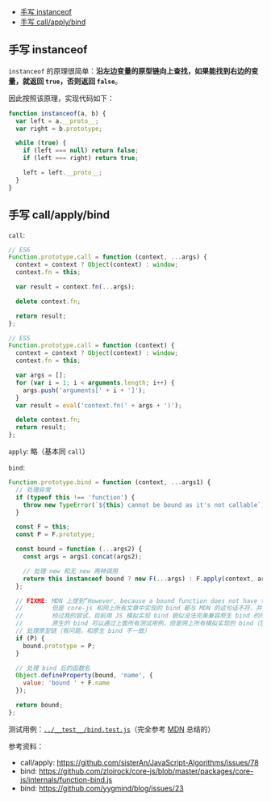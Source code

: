 - [手写 instanceof](#手写-instanceof)
- [手写 call/apply/bind](#手写-callapplybind)

## 手写 instanceof

`instanceof` 的原理很简单：**沿左边变量的原型链向上查找，如果能找到右边的变量，就返回 `true`，否则返回 `false`**。

因此按照该原理，实现代码如下：

```js
function instanceof(a, b) {
  var left = a.__proto__;
  var right = b.prototype;

  while (true) {
    if (left === null) return false;
    if (left === right) return true;

    left = left.__proto__;
  }
}
```

## 手写 call/apply/bind

`call`:

```js
// ES6
Function.prototype.call = function (context, ...args) {
  context = context ? Object(context) : window;
  context.fn = this;

  var result = context.fn(...args);

  delete context.fn;

  return result;
};

// ES5
Function.prototype.call = function (context) {
  context = context ? Object(context) : window;
  context.fn = this;

  var args = [];
  for (var i = 1; i < arguments.length; i++) {
    args.push('arguments[' + i + ']');
  }
  var result = eval('context.fn(' + args + ')');

  delete context.fn;
  return result;
};
```

`apply`: 略（基本同 `call`）

`bind`:

```js
Function.prototype.bind = function (context, ...args1) {
  // 处理异常
  if (typeof this !== 'function') {
    throw new TypeError(`${this} cannot be bound as it's not callable`);
  }

  const F = this;
  const P = F.prototype;

  const bound = function (...args2) {
    const args = args1.concat(args2);

    // 处理 new 和无 new 两种调用
    return this instanceof bound ? new F(...args) : F.apply(context, args);
  };

  // FIXME: MDN 上提到“However, because a bound function does not have the prototype property”，
  //        但是 core-js 和网上所有文章中实现的 bind 都与 MDN 的这句话不符，并且在浏览器中测试可知 MDN 是对的，
  //        经过我的尝试，目前用 JS 模拟实现 bind 貌似没法完美兼容原生 bind 的所有表现，可见测试用例：../__test__/bind.test.js
  //        原生的 bind 可以通过上面所有测试用例，但是网上所有模拟实现的 bind（包括 MDN 推荐的 Polyfill: core-js）都没法完全通过
  // 处理原型链（有问题，和原生 bind 不一致）
  if (P) {
    bound.prototype = P;
  }

  // 处理 bind 后的函数名
  Object.defineProperty(bound, 'name', {
    value: 'bound ' + F.name
  });

  return bound;
};
```

测试用例：[`../__test__/bind.test.js`](../__test__/bind.test.js)（完全参考 [MDN](https://developer.mozilla.org/en-US/docs/Web/JavaScript/Reference/Global_Objects/Function/bind) 总结的）

参考资料：

- call/apply: https://github.com/sisterAn/JavaScript-Algorithms/issues/78
- bind: https://github.com/zloirock/core-js/blob/master/packages/core-js/internals/function-bind.js
- bind: https://github.com/yygmind/blog/issues/23
